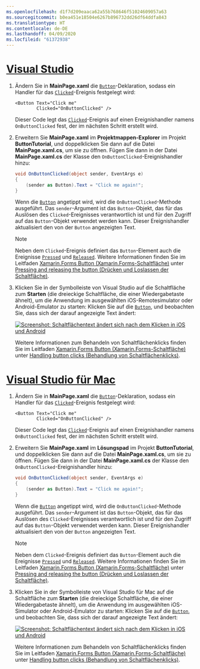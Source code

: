 ```yaml
---
ms.openlocfilehash: d1f7d209eaaca62a55b768646f51024609057a63
ms.sourcegitcommit: b0ea451e18504e6267b896732dd26df64ddfa843
ms.translationtype: HT
ms.contentlocale: de-DE
ms.lasthandoff: 04/09/2020
ms.locfileid: "61372938"
---
```

# <a name="visual-studio"></a>[Visual Studio](#tab/vswin)

1. Ändern Sie in **MainPage.xaml** die [`Button`](xref:Xamarin.Forms.Button)-Deklaration, sodass ein Handler für das [`Clicked`](xref:Xamarin.Forms.Button.Clicked)-Ereignis festgelegt wird:

    ```xaml
    <Button Text="Click me"
            Clicked="OnButtonClicked" />
    ```

    Dieser Code legt das [`Clicked`](xref:Xamarin.Forms.Button.Clicked)-Ereignis auf einen Ereignishandler namens `OnButtonClicked` fest, der im nächsten Schritt erstellt wird.

1. Erweitern Sie **MainPage.xaml** im **Projektmappen-Explorer** im Projekt **ButtonTutorial**, und doppelklicken Sie dann auf die Datei **MainPage.xaml.cs**, um sie zu öffnen. Fügen Sie dann in der Datei **MainPage.xaml.cs** der Klasse den `OnButtonClicked`-Ereignishandler hinzu:

    ```csharp
    void OnButtonClicked(object sender, EventArgs e)
    {
        (sender as Button).Text = "Click me again!";
    }
    ```

    Wenn die [`Button`](xref:Xamarin.Forms.Button) angetippt wird, wird die `OnButtonClicked`-Methode ausgeführt. Das `sender`-Argument ist das `Button`-Objekt, das für das Auslösen des `Clicked`-Ereignisses verantwortlich ist und für den Zugriff auf das `Button`-Objekt verwendet werden kann. Dieser Ereignishandler aktualisiert den von der `Button` angezeigten Text.

    > [!NOTE]
    > Neben dem `Clicked`-Ereignis definiert das `Button`-Element auch die Ereignisse [`Pressed`](xref:Xamarin.Forms.Button.Pressed) und [`Released`](xref:Xamarin.Forms.Button.Released). Weitere Informationen finden Sie im Leitfaden [Xamarin.Forms Button (Xamarin.Forms-Schaltfläche)](~/xamarin-forms/user-interface/button.md#pressing-and-releasing-the-button) unter [Pressing and releasing the button (Drücken und Loslassen der Schaltfläche)](~/xamarin-forms/user-interface/button.md).

1. Klicken Sie in der Symbolleiste von Visual Studio auf die Schaltfläche zum **Starten** (die dreieckige Schaltfläche, die einer Wiedergabetaste ähnelt), um die Anwendung im ausgewählten iOS-Remotesimulator oder Android-Emulator zu starten: Klicken Sie auf die [`Button`](xref:Xamarin.Forms.Button), und beobachten Sie, dass sich der darauf angezeigte Text ändert:

    [![Screenshot: Schaltflächentext ändert sich nach dem Klicken in iOS und Android](../images/handle-button-click.png "Klick auf eine Schaltfläche verarbeiten")](../images/handle-button-click-large.png#lightbox "Klick auf eine Schaltfläche verarbeiten")

    Weitere Informationen zum Behandeln von Schaltflächenklicks finden Sie im Leitfaden [Xamarin.Forms Button (Xamarin.Forms-Schaltfläche)](~/xamarin-forms/user-interface/button.md#handling-button-clicks) unter [Handling button clicks (Behandlung von Schaltflächenklicks)](~/xamarin-forms/user-interface/button.md).

# <a name="visual-studio-for-mac"></a>[Visual Studio für Mac](#tab/vsmac)

1. Ändern Sie in **MainPage.xaml** die [`Button`](xref:Xamarin.Forms.Button)-Deklaration, sodass ein Handler für das [`Clicked`](xref:Xamarin.Forms.Button.Clicked)-Ereignis festgelegt wird:

    ```xaml
    <Button Text="Click me"
            Clicked="OnButtonClicked" />
    ```

    Dieser Code legt das [`Clicked`](xref:Xamarin.Forms.Button.Clicked)-Ereignis auf einen Ereignishandler namens `OnButtonClicked` fest, der im nächsten Schritt erstellt wird.

1. Erweitern Sie **MainPage.xaml** im **Lösungspad** im Projekt **ButtonTutorial**, und doppelklicken Sie dann auf die Datei **MainPage.xaml.cs**, um sie zu öffnen. Fügen Sie dann in der Datei **MainPage.xaml.cs** der Klasse den `OnButtonClicked`-Ereignishandler hinzu:

    ```csharp
    void OnButtonClicked(object sender, EventArgs e)
    {
        (sender as Button).Text = "Click me again!";
    }
    ```

    Wenn die [`Button`](xref:Xamarin.Forms.Button) angetippt wird, wird die `OnButtonClicked`-Methode ausgeführt. Das `sender`-Argument ist das `Button`-Objekt, das für das Auslösen des `Clicked`-Ereignisses verantwortlich ist und für den Zugriff auf das `Button`-Objekt verwendet werden kann. Dieser Ereignishandler aktualisiert den von der `Button` angezeigten Text.

    > [!NOTE]
    > Neben dem `Clicked`-Ereignis definiert das `Button`-Element auch die Ereignisse [`Pressed`](xref:Xamarin.Forms.Button.Pressed) und [`Released`](xref:Xamarin.Forms.Button.Released). Weitere Informationen finden Sie im Leitfaden [Xamarin.Forms Button (Xamarin.Forms-Schaltfläche)](~/xamarin-forms/user-interface/button.md#pressing-and-releasing-the-button) unter [Pressing and releasing the button (Drücken und Loslassen der Schaltfläche)](~/xamarin-forms/user-interface/button.md).

1. Klicken Sie in der Symbolleiste von Visual Studio für Mac auf die Schaltfläche zum **Starten** (die dreieckige Schaltfläche, die einer Wiedergabetaste ähnelt), um die Anwendung im ausgewählten iOS-Simulator oder Android-Emulator zu starten: Klicken Sie auf die [`Button`](xref:Xamarin.Forms.Button), und beobachten Sie, dass sich der darauf angezeigte Text ändert:

    [![Screenshot: Schaltflächentext ändert sich nach dem Klicken in iOS und Android](../images/handle-button-click.png "Klick auf eine Schaltfläche verarbeiten")](../images/handle-button-click-large.png#lightbox "Klick auf eine Schaltfläche verarbeiten")

    Weitere Informationen zum Behandeln von Schaltflächenklicks finden Sie im Leitfaden [Xamarin.Forms Button (Xamarin.Forms-Schaltfläche)](~/xamarin-forms/user-interface/button.md#handling-button-clicks) unter [Handling button clicks (Behandlung von Schaltflächenklicks)](~/xamarin-forms/user-interface/button.md).
